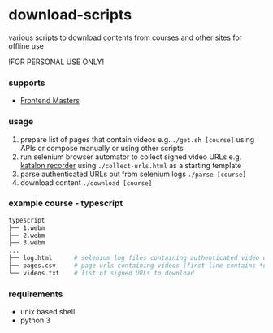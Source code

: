 # download-scripts

various scripts to download contents from courses and other sites for offline use

!FOR PERSONAL USE ONLY!

### supports

* [Frontend Masters](https://frontendmasters.com)

### usage

1. prepare list of pages that contain videos e.g. `./get.sh [course]` using APIs or compose manually or using other scripts
2. run selenium browser automator to collect signed video URLs e.g. [katalon recorder](https://www.katalon.com/) using `./collect-urls.html` as a starting template
3. parse authenticated URLs out from selenium logs `./parse [course]`
4. download content `./download [course]`

### example course - typescript

```sh
typescript
├── 1.webm
├── 2.webm
├── 3.webm
...
├── log.html      # selenium log files containing authenticated video urls
├── pages.csv     # page urls containing videos (first line contains *url* header)
└── videos.txt    # list of signed URLs to download
```

### requirements

* unix based shell
* python 3
